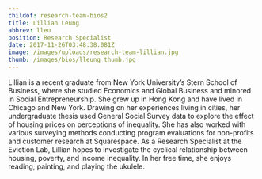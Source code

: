 ```yaml
---
childof: research-team-bios2
title: Lillian Leung
abbrev: lleu
position: Research Specialist
date: 2017-11-26T03:48:38.081Z
image: /images/uploads/research-team-lillian.jpg
thumb: /images/bios/lleung_thumb.jpg
---
```





Lillian is a recent graduate from New York University’s Stern School of Business, where she studied Economics and Global Business and minored in Social Entrepreneurship. She grew up in Hong Kong and have lived in Chicago and New York. Drawing on her experiences living in cities, her undergraduate thesis used General Social Survey data to explore the effect of housing prices on perceptions of inequality. She has also worked with various surveying methods conducting program evaluations for non-profits and customer research at Squarespace. As a Research Specialist at the Eviction Lab, Lillian hopes to investigate the cyclical relationship between housing, poverty, and income inequality. In her free time, she enjoys reading, painting, and playing the ukulele.

